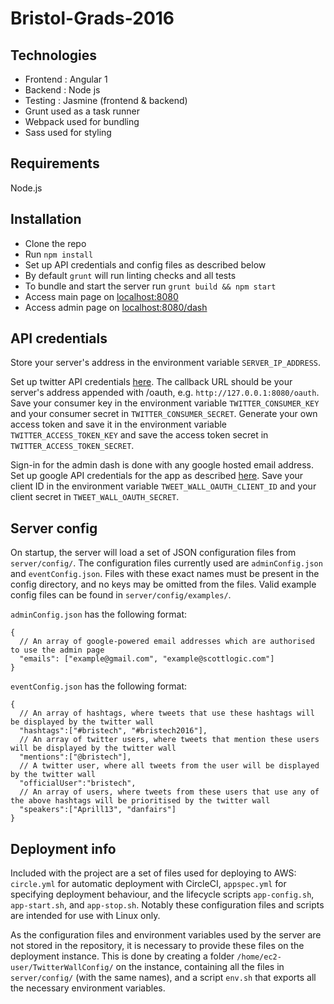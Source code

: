 # Bristol-Grads-2016

Technologies
---

- Frontend : Angular 1
- Backend : Node js
- Testing : Jasmine (frontend & backend)
- Grunt used as a task runner
- Webpack used for bundling
- Sass used for styling

Requirements
---

Node.js

Installation
---

- Clone the repo
- Run `npm install`
- Set up API credentials and config files as described below
- By default `grunt` will run linting checks and all tests
- To bundle and start the server run `grunt build && npm start`
- Access main page on [localhost:8080](https://localhost:8080)
- Access admin page on [localhost:8080/dash](https://localhost:8080/dash)


API credentials
---

Store your server's address in the environment variable `SERVER_IP_ADDRESS`.

Set up twitter API credentials [here](https://apps.twitter.com/). The callback URL should be your server's address appended with /oauth, e.g. `http://127.0.0.1:8080/oauth`.
Save your consumer key in the environment variable `TWITTER_CONSUMER_KEY` and your consumer secret in `TWITTER_CONSUMER_SECRET`.
Generate your own access token and save it in the environment variable `TWITTER_ACCESS_TOKEN_KEY` and save the access token secret in `TWITTER_ACCESS_TOKEN_SECRET`.

Sign-in for the admin dash is done with any google hosted email address.
Set up google API credentials for the app as described [here](https://developers.google.com/identity/sign-in/web/devconsole-project).
Save your client ID in the environment variable `TWEET_WALL_OAUTH_CLIENT_ID` and your client secret in `TWEET_WALL_OAUTH_SECRET`.

Server config
---

On startup, the server will load a set of JSON configuration files from `server/config/`.
The configuration files currently used are `adminConfig.json` and `eventConfig.json`.
Files with these exact names must be present in the config directory, and no keys may be omitted from the files.
Valid example config files can be found in `server/config/examples/`.

`adminConfig.json` has the following format:

```JSON5
{
  // An array of google-powered email addresses which are authorised to use the admin page
  "emails": ["example@gmail.com", "example@scottlogic.com"]
}
```

`eventConfig.json` has the following format:
```JSON5
{ 
  // An array of hashtags, where tweets that use these hashtags will be displayed by the twitter wall
  "hashtags":["#bristech", "#bristech2016"],
  // An array of twitter users, where tweets that mention these users will be displayed by the twitter wall
  "mentions":["@bristech"],
  // A twitter user, where all tweets from the user will be displayed by the twitter wall
  "officialUser":"bristech",
  // An array of users, where tweets from these users that use any of the above hashtags will be prioritised by the twitter wall
  "speakers":["Aprill13", "danfairs"]
}
```

Deployment info
---

Included with the project are a set of files used for deploying to AWS:
`circle.yml` for automatic deployment with CircleCI,
`appspec.yml` for specifying deployment behaviour,
and the lifecycle scripts `app-config.sh`, `app-start.sh`, and `app-stop.sh`.
Notably these configuration files and scripts are intended for use with Linux only.

As the configuration files and environment variables used by the server are not stored in the repository, it is necessary to provide these files on the deployment instance.
This is done by creating a folder `/home/ec2-user/TwitterWallConfig/` on the instance, containing all the files in `server/config/` (with the same names), and a script `env.sh` that exports all the necessary environment variables.


